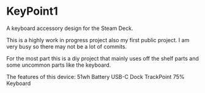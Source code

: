 # KeyPoint1
A keyboard accessory design for the Steam Deck.

This is a highly work in progress project also my first public project.
I am very busy so there may not be a lot of commits.

For the most part this is a diy project that mainly uses off the shelf parts and some uncommon parts like the keyboard.

The features of this device:
51wh Battery
USB-C Dock
TrackPoint
75% Keyboard
